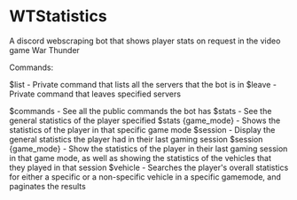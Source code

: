 # WTStatistics
A discord webscraping bot that shows player stats on request in the video game War Thunder

Commands: 

$list - Private command that lists all the servers that the bot is in
$leave - Private command that leaves specified servers

$commands - See all the public commands the bot has
$stats - See the general statistics of the player specified
$stats {game_mode} - Shows the statistics of the player in that specific game mode
$session - Display the general statistics the player had in their last gaming session
$session {game_mode} - Show the statistics of the player in their last gaming session in that game mode, as well as
                       showing the statistics of the vehicles that they played in that session
$vehicle - Searches the player's overall statistics for either a specific or a non-specific vehicle in a specific gamemode, and paginates the results